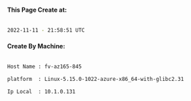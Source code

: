 
   
#### This Page Create at:

```bash

2022-11-11 - 21:58:51 UTC

```

#### Create By Machine:

```bash

Host Name : fv-az165-845

platform  : Linux-5.15.0-1022-azure-x86_64-with-glibc2.31

Ip Local  : 10.1.0.131

```

